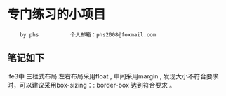 # 专门练习的小项目
        by phs          个人邮箱：phs2008@foxmail.com
## 笔记如下
ife3中  三栏式布局
左右布局采用float , 中间采用margin ,  发现大小不符合要求时，可以建议采用box-sizing：: border-box 达到符合要求 。
